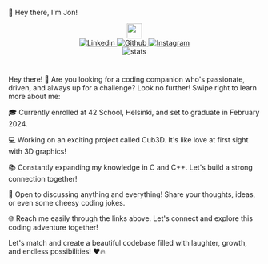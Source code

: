 👋 Hey there, I'm Jon!

<div align="center">
<img src="https://media.giphy.com/media/hvRJCLFzcasrR4ia7z/giphy.gif" width="30px">
	<div id="badges">
		<a href="https://linkedin.com/in/jonni-le">
			<img alt="Linkedin" src="https://img.shields.io/badge/Linkedin-blue?style=for-the-badge&logo=linkedin&logoColor=white"/>
		</a>
		<a href="https://github.com/jontssu/">
			<img alt="Github" src="https://img.shields.io/badge/Github-black?style=for-the-badge&logo=github&logoColor=white"/>
		</a>
		<a href="https://www.instagram.com/jontssu/">
			<img alt="Instagram" src="https://img.shields.io/badge/Instagram-orange?style=for-the-badge&logo=instagram&logoColor=white"/>
		</a>
	</div>
	<img alt="stats" src="https://komarev.com/ghpvc/?username=jontssu&style=flat-square&color=blue"/>
	<h1>
</div>

Hey there! 👋 Are you looking for a coding companion who's passionate, driven, and always up for a challenge? Look no further! Swipe right to learn more about me:

🎓 Currently enrolled at 42 School, Helsinki, and set to graduate in February 2024.

💻 Working on an exciting project called Cub3D. It's like love at first sight with 3D graphics!

📚 Constantly expanding my knowledge in C and C++. Let's build a strong connection together!

💬 Open to discussing anything and everything! Share your thoughts, ideas, or even some cheesy coding jokes.

🌐 Reach me easily through the links above. Let's connect and explore this coding adventure together!

Let's match and create a beautiful codebase filled with laughter, growth, and endless possibilities! ❤️🔥
